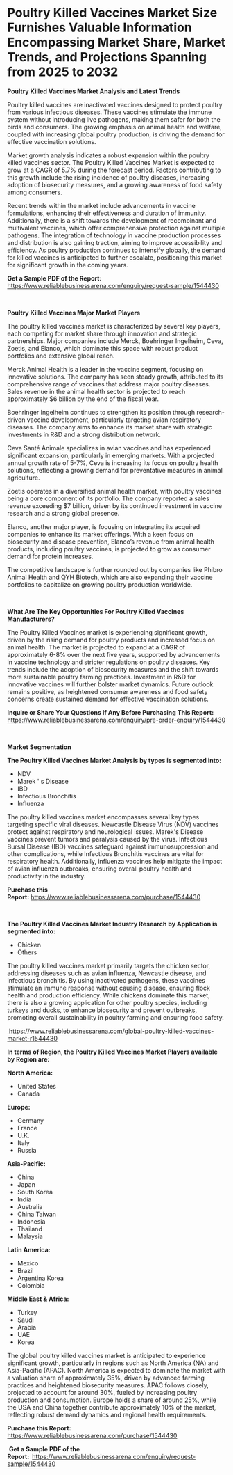<p><h1>Poultry Killed Vaccines Market Size Furnishes Valuable Information Encompassing Market Share, Market Trends, and Projections Spanning from 2025 to 2032</h1></p><p><strong>Poultry Killed Vaccines Market Analysis and Latest Trends</strong></p>
<p><p>Poultry killed vaccines are inactivated vaccines designed to protect poultry from various infectious diseases. These vaccines stimulate the immune system without introducing live pathogens, making them safer for both the birds and consumers. The growing emphasis on animal health and welfare, coupled with increasing global poultry production, is driving the demand for effective vaccination solutions.</p><p>Market growth analysis indicates a robust expansion within the poultry killed vaccines sector. The Poultry Killed Vaccines Market is expected to grow at a CAGR of 5.7% during the forecast period. Factors contributing to this growth include the rising incidence of poultry diseases, increasing adoption of biosecurity measures, and a growing awareness of food safety among consumers.</p><p>Recent trends within the market include advancements in vaccine formulations, enhancing their effectiveness and duration of immunity. Additionally, there is a shift towards the development of recombinant and multivalent vaccines, which offer comprehensive protection against multiple pathogens. The integration of technology in vaccine production processes and distribution is also gaining traction, aiming to improve accessibility and efficiency. As poultry production continues to intensify globally, the demand for killed vaccines is anticipated to further escalate, positioning this market for significant growth in the coming years.</p></p>
<p><strong>Get a Sample PDF of the Report:&nbsp;</strong> <a href="https://www.reliablebusinessarena.com/enquiry/request-sample/1544430?utm_campaign=3323&utm_medium=2&utm_source=Github&utm_content=ia&utm_term=19042025&utm_id=poultry-killed-vaccines">https://www.reliablebusinessarena.com/enquiry/request-sample/1544430</a></p>
<p>&nbsp;</p>
<p><strong>Poultry Killed Vaccines Major Market Players</strong></p>
<p><p>The poultry killed vaccines market is characterized by several key players, each competing for market share through innovation and strategic partnerships. Major companies include Merck, Boehringer Ingelheim, Ceva, Zoetis, and Elanco, which dominate this space with robust product portfolios and extensive global reach.</p><p>Merck Animal Health is a leader in the vaccine segment, focusing on innovative solutions. The company has seen steady growth, attributed to its comprehensive range of vaccines that address major poultry diseases. Sales revenue in the animal health sector is projected to reach approximately $6 billion by the end of the fiscal year.</p><p>Boehringer Ingelheim continues to strengthen its position through research-driven vaccine development, particularly targeting avian respiratory diseases. The company aims to enhance its market share with strategic investments in R&D and a strong distribution network.</p><p>Ceva Santé Animale specializes in avian vaccines and has experienced significant expansion, particularly in emerging markets. With a projected annual growth rate of 5-7%, Ceva is increasing its focus on poultry health solutions, reflecting a growing demand for preventative measures in animal agriculture.</p><p>Zoetis operates in a diversified animal health market, with poultry vaccines being a core component of its portfolio. The company reported a sales revenue exceeding $7 billion, driven by its continued investment in vaccine research and a strong global presence.</p><p>Elanco, another major player, is focusing on integrating its acquired companies to enhance its market offerings. With a keen focus on biosecurity and disease prevention, Elanco’s revenue from animal health products, including poultry vaccines, is projected to grow as consumer demand for protein increases.</p><p>The competitive landscape is further rounded out by companies like Phibro Animal Health and QYH Biotech, which are also expanding their vaccine portfolios to capitalize on growing poultry production worldwide.</p></p>
<p>&nbsp;</p>
<p><strong>What Are The Key Opportunities For Poultry Killed Vaccines Manufacturers?</strong></p>
<p><p>The Poultry Killed Vaccines market is experiencing significant growth, driven by the rising demand for poultry products and increased focus on animal health. The market is projected to expand at a CAGR of approximately 6-8% over the next five years, supported by advancements in vaccine technology and stricter regulations on poultry diseases. Key trends include the adoption of biosecurity measures and the shift towards more sustainable poultry farming practices. Investment in R&D for innovative vaccines will further bolster market dynamics. Future outlook remains positive, as heightened consumer awareness and food safety concerns create sustained demand for effective vaccination solutions.</p></p>
<p><strong>Inquire or Share Your Questions If Any Before Purchasing This Report:</strong> <a href="https://www.reliablebusinessarena.com/enquiry/pre-order-enquiry/1544430?utm_campaign=3323&utm_medium=2&utm_source=Github&utm_content=ia&utm_term=19042025&utm_id=poultry-killed-vaccines">https://www.reliablebusinessarena.com/enquiry/pre-order-enquiry/1544430</a></p>
<p>&nbsp;</p>
<p><strong>Market Segmentation</strong></p>
<p><strong>The Poultry Killed Vaccines Market Analysis by types is segmented into:</strong></p>
<p><ul><li>NDV</li><li>Marek ' s Disease</li><li>IBD</li><li>Infectious Bronchitis</li><li>Influenza</li></ul></p>
<p><p>The poultry killed vaccines market encompasses several key types targeting specific viral diseases. Newcastle Disease Virus (NDV) vaccines protect against respiratory and neurological issues. Marek's Disease vaccines prevent tumors and paralysis caused by the virus. Infectious Bursal Disease (IBD) vaccines safeguard against immunosuppression and other complications, while Infectious Bronchitis vaccines are vital for respiratory health. Additionally, influenza vaccines help mitigate the impact of avian influenza outbreaks, ensuring overall poultry health and productivity in the industry.</p></p>
<p><strong>Purchase this Report:&nbsp;</strong><a href="https://www.reliablebusinessarena.com/purchase/1544430?utm_campaign=3323&utm_medium=2&utm_source=Github&utm_content=ia&utm_term=19042025&utm_id=poultry-killed-vaccines">https://www.reliablebusinessarena.com/purchase/1544430</a></p>
<p>&nbsp;</p>
<p><strong>The Poultry Killed Vaccines Market Industry Research by Application is segmented into:</strong></p>
<p><ul><li>Chicken</li><li>Others</li></ul></p>
<p><p>The poultry killed vaccines market primarily targets the chicken sector, addressing diseases such as avian influenza, Newcastle disease, and infectious bronchitis. By using inactivated pathogens, these vaccines stimulate an immune response without causing disease, ensuring flock health and production efficiency. While chickens dominate this market, there is also a growing application for other poultry species, including turkeys and ducks, to enhance biosecurity and prevent outbreaks, promoting overall sustainability in poultry farming and ensuring food safety.</p></p>
<p><a href="https://www.reliablebusinessarena.com/global-poultry-killed-vaccines-market-r1544430?utm_campaign=3323&utm_medium=2&utm_source=Github&utm_content=ia&utm_term=19042025&utm_id=poultry-killed-vaccines">&nbsp;https://www.reliablebusinessarena.com/global-poultry-killed-vaccines-market-r1544430</a></p>
<p><strong>In terms of Region, the Poultry Killed Vaccines Market Players available by Region are:</strong></p>
<p>
    <p> <strong> North America: </strong>
        <ul>
            <li>United States</li>
            <li>Canada</li>
        </ul>
        </p> 
    <p> <strong> Europe: </strong>
        <ul>
            <li>Germany</li>
            <li>France</li>
            <li>U.K.</li>
            <li>Italy</li>
            <li>Russia</li>
        </ul>
        </p> 
    <p> <strong> Asia-Pacific: </strong>
        <ul>
            <li>China</li>
            <li>Japan</li>
            <li>South Korea</li>
            <li>India</li>
            <li>Australia</li>
            <li>China Taiwan</li>
            <li>Indonesia</li>
            <li>Thailand</li>
            <li>Malaysia</li>
        </ul>
        </p> 
    <p> <strong> Latin America: </strong>
        <ul>
            <li>Mexico</li>
            <li>Brazil</li>
            <li>Argentina Korea</li>
            <li>Colombia</li>
        </ul>
        </p> 
    <p> <strong> Middle East & Africa: </strong>
        <ul>
            <li>Turkey</li>
            <li>Saudi</li>
            <li>Arabia</li>
            <li>UAE</li>
            <li>Korea</li>
        </ul>
    </p>
    </p>
<p><p>The global poultry killed vaccines market is anticipated to experience significant growth, particularly in regions such as North America (NA) and Asia-Pacific (APAC). North America is expected to dominate the market with a valuation share of approximately 35%, driven by advanced farming practices and heightened biosecurity measures. APAC follows closely, projected to account for around 30%, fueled by increasing poultry production and consumption. Europe holds a share of around 25%, while the USA and China together contribute approximately 10% of the market, reflecting robust demand dynamics and regional health requirements.</p></p>
<p><strong>Purchase this Report: </strong><a href="https://www.reliablebusinessarena.com/purchase/1544430?utm_campaign=3323&utm_medium=2&utm_source=Github&utm_content=ia&utm_term=19042025&utm_id=poultry-killed-vaccines">https://www.reliablebusinessarena.com/purchase/1544430</a></p>
<p>&nbsp;<strong>Get a Sample PDF of the Report:&nbsp;&nbsp;</strong><a href="https://www.reliablebusinessarena.com/enquiry/request-sample/1544430?utm_campaign=3323&utm_medium=2&utm_source=Github&utm_content=ia&utm_term=19042025&utm_id=poultry-killed-vaccines">https://www.reliablebusinessarena.com/enquiry/request-sample/1544430</a></p>
<p><strong></strong></p>
<p><p></p><p></p><p></p></p>
